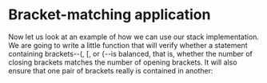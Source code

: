 # Bracket-matching application
Now let us look at an example of how we can use our stack implementation. 
We are going to write a little function that will verify whether a statement containing brackets--(, [, or {--is balanced, that is, 
whether the number of closing brackets matches the number of opening brackets. 
It will also ensure that one pair of brackets really is contained in another:
